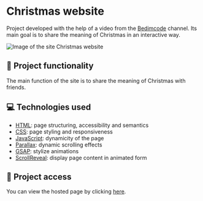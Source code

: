# Christmas website

Project developed with the help of a video from the [Bedimcode](https://www.youtube.com/@Bedimcode) channel. Its main goal is to share the meaning of Christmas in an interactive way.

![Image of the site Christmas website](https://user-images.githubusercontent.com/96635074/209454790-2a5ffb1c-d8cd-4c59-8d80-1ef847e91517.png)

## 🔨 Project functionality

The main function of the site is to share the meaning of Christmas with friends.

## 💻 Technologies used

- [HTML](https://developer.mozilla.org/pt-BR/docs/Web/HTML): page structuring, accessibility and semantics
- [CSS](https://developer.mozilla.org/pt-BR/docs/Web/CSS): page styling and responsiveness
- [JavaScript](https://developer.mozilla.org/pt-BR/docs/Web/JavaScript): dynamicity of the page
- [Parallax](https://simpleparallax.com/): dynamic scrolling effects
- [GSAP](https://greensock.com/gsap/): stylize animations
- [ScrollReveal](https://scrollrevealjs.org/): display page content in animated form

## 📁 Project access

You can view the hosted page by clicking [here](https://koda-black.github.io/family-christmas-.github.io/).
